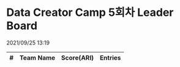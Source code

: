 # Data Creator Camp 5회차 Leader Board
2021/09/25 13:19

|#|Team Name|Score(ARI)|Entries|  
|:---:|:---:|:---:|:---:|  
